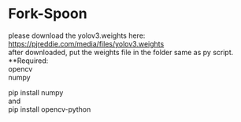 # Fork-Spoon
please download the yolov3.weights here:  
https://pjreddie.com/media/files/yolov3.weights  
after downloaded, put the weights file in the folder same as py script.  
**Required:  
opencv  
numpy  

pip install numpy  
and  
pip install opencv-python

